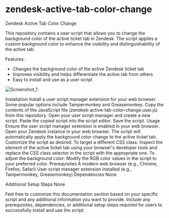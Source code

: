 # zendesk-active-tab-color-change
Zendesk Active Tab Color Change

This repository contains a user script that allows you to change the background color of the active ticket tab in Zendesk. The script applies a custom background color to enhance the visibility and distinguishability of the active tab.

Features:
- Changes the background color of the active Zendesk ticket tab
- Improves visibility and helps differentiate the active tab from others
- Easy to install and use as a user script

  

![Screenshot_1](https://github.com/Z0ck0/zendesk-active-tab-color-change/assets/132205377/8b8d5991-ed9a-4039-a313-be66f37bb822)


Installation
Install a user script manager extension for your web browser. Some popular options include Tampermonkey and Greasemonkey.
Copy the contents of the JavaScript file (zendesk-active-tab-color-change.user.js) from this repository.
Open your user script manager and create a new script.
Paste the copied script into the script editor.
Save the script.
Usage
Ensure the user script manager extension is enabled in your web browser.
Open your Zendesk instance in your web browser.
The script will automatically apply the background color change to the active ticket tab.
Customize the script as desired:
To target a different CSS class: Inspect the element of the active ticket tab using your browser's developer tools and replace the CSS class selector in the script with the appropriate one.
To adjust the background color: Modify the RGB color values in the script to your preferred color.
Prerequisites
A modern web browser (e.g., Chrome, Firefox, Safari)
User script manager extension installed (e.g., Tampermonkey, Greasemonkey)
Dependencies
None

Additional Setup Steps
None

Feel free to customize this documentation section based on your specific script and any additional information you want to provide. Include any prerequisites, dependencies, or additional setup steps required for users to successfully install and use the script.
